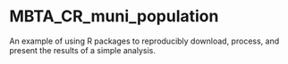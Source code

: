 # MBTA_CR_muni_population
An example of using R packages to reproducibly download, process, and present the results of a simple analysis.
